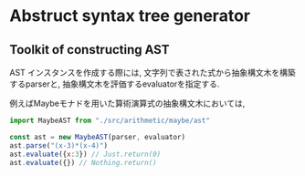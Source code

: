 # Abstruct syntax tree generator

## Toolkit of constructing AST

AST インスタンスを作成する際には, 文字列で表された式から抽象構文木を構築するparserと, 抽象構文木を評価するevaluatorを指定する.

例えばMaybeモナドを用いた算術演算式の抽象構文木においては,

```javascript
import MaybeAST from "./src/arithmetic/maybe/ast"

const ast = new MaybeAST(parser, evaluator)
ast.parse("(x-3)*(x-4)")
ast.evaluate({x:3}) // Just.return(0)
ast.evaluate({}) // Nothing.return()
```
